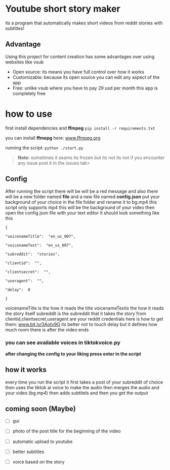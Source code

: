 
# Youtube short story maker
its a program that automatically makes short videos from reddit stories with subtitles!


## Advantage

Using this project for content creation has some advantages over using websites like vsub

 - Open source: its means you have full control over how it works
 - Customizable: because its open source you can edit any aspect of the app
 - Free: unlike vsub where you have to pay 29 usd per month this app is completely free

# how to use

first install dependencies and **ffmpeg**
```pip install -r requirements.txt```

you can install **ffmepg** here:
www.ffmpeg.org

running the script:
```python ./start.py```
> **Note:** sometimes it seams its frozen but its not its not if you encounter any issue post it in the issues tab>


## Config

After running the script there will be will be a red message and also there will be a new folder named **file** and a new file named **config.json** put your background of your choice in the file folder and rename it to bg.mp4 this script only supports mp4 this will be the background of your video then open the config.json file with your text editor  it should look something like this

```
{

"voicenameTitle":  "en_us_007",

"voicenameText":  "en_us_007",

"subreddit":  "stories",

"clientid":  "",

"clientsecret":  "",

"useragent":  "",

"delay":  0

}
```

voicenameTitle is the how it reads the title
voicenameTextis the how it reads the story itself
subreddit is the subreddit that it takes the story from
clientid,clientsecret,useragent are your reddit credentials here is how to get them:
www.bit.ly/3Aotv9G
its better not to touch delay but it defines how much room there is after the video ends

### you can see available voices in tiktokvoice.py

**after changing the config to your liking press enter in the script**



## how it works
every time you run the script it first takes a post of your subreddit of choice then uses the tiktok ai voice to make the audio then merges the audio and your video (bg.mp4) then adds subtitels and then you get the output

## coming soon (Maybe)

- [ ] gui
- [ ] photo of the post title for the beginning of the video
- [ ] automatic upload to youtube
- [ ] better subtitles
- [ ] voice based on the story

